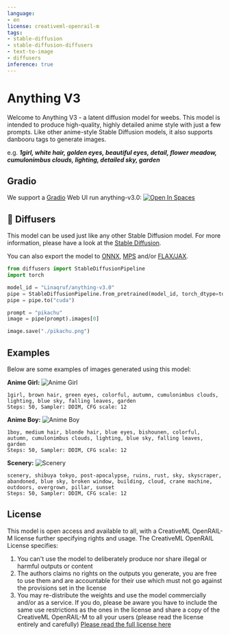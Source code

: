 ```yaml
---
language:
- en
license: creativeml-openrail-m
tags:
- stable-diffusion
- stable-diffusion-diffusers
- text-to-image
- diffusers
inference: true
---
```


# Anything V3

Welcome to Anything V3 - a latent diffusion model for weebs. This model is intended to produce high-quality, highly detailed anime style with just a few prompts. Like other anime-style Stable Diffusion models, it also supports danbooru tags to generate images.

e.g. **_1girl, white hair, golden eyes, beautiful eyes, detail, flower meadow, cumulonimbus clouds, lighting, detailed sky, garden_** 

## Gradio

We support a [Gradio](https://github.com/gradio-app/gradio) Web UI run anything-v3.0:
[![Open In Spaces](https://camo.githubusercontent.com/00380c35e60d6b04be65d3d94a58332be5cc93779f630bcdfc18ab9a3a7d3388/68747470733a2f2f696d672e736869656c64732e696f2f62616467652f25463025394625413425393725323048756767696e67253230466163652d5370616365732d626c7565)](https://huggingface.co/spaces/akhaliq/anything-v3.0)


## 🧨 Diffusers

This model can be used just like any other Stable Diffusion model. For more information,
please have a look at the [Stable Diffusion](https://huggingface.co/docs/diffusers/api/pipelines/stable_diffusion).

You can also export the model to [ONNX](https://huggingface.co/docs/diffusers/optimization/onnx), [MPS](https://huggingface.co/docs/diffusers/optimization/mps) and/or [FLAX/JAX]().

```python
from diffusers import StableDiffusionPipeline
import torch

model_id = "Linaqruf/anything-v3.0"
pipe = StableDiffusionPipeline.from_pretrained(model_id, torch_dtype=torch.float16)
pipe = pipe.to("cuda")

prompt = "pikachu"
image = pipe(prompt).images[0]

image.save("./pikachu.png")
```

## Examples

Below are some examples of images generated using this model:

**Anime Girl:**
![Anime Girl](https://huggingface.co/Linaqruf/anything-v3.0/resolve/main/1girl.png)
```
1girl, brown hair, green eyes, colorful, autumn, cumulonimbus clouds, lighting, blue sky, falling leaves, garden
Steps: 50, Sampler: DDIM, CFG scale: 12
```
**Anime Boy:**
![Anime Boy](https://huggingface.co/Linaqruf/anything-v3.0/resolve/main/1boy.png)
```
1boy, medium hair, blonde hair, blue eyes, bishounen, colorful, autumn, cumulonimbus clouds, lighting, blue sky, falling leaves, garden
Steps: 50, Sampler: DDIM, CFG scale: 12
```
**Scenery:**
![Scenery](https://huggingface.co/Linaqruf/anything-v3.0/resolve/main/scenery.png)
```
scenery, shibuya tokyo, post-apocalypse, ruins, rust, sky, skyscraper, abandoned, blue sky, broken window, building, cloud, crane machine, outdoors, overgrown, pillar, sunset
Steps: 50, Sampler: DDIM, CFG scale: 12
```

## License

This model is open access and available to all, with a CreativeML OpenRAIL-M license further specifying rights and usage.
The CreativeML OpenRAIL License specifies: 

1. You can't use the model to deliberately produce nor share illegal or harmful outputs or content 
2. The authors claims no rights on the outputs you generate, you are free to use them and are accountable for their use which must not go against the provisions set in the license
3. You may re-distribute the weights and use the model commercially and/or as a service. If you do, please be aware you have to include the same use restrictions as the ones in the license and share a copy of the CreativeML OpenRAIL-M to all your users (please read the license entirely and carefully)
[Please read the full license here](https://huggingface.co/spaces/CompVis/stable-diffusion-license)